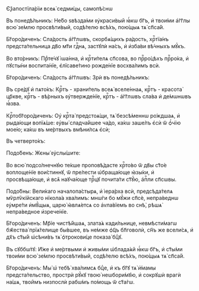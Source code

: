 Є҆ѯапостїла́рїи всеѧ̀ седми́цы, самопѣ́снѡ

Въ понедѣ́льникъ: Не́бо ѕвѣзда́ми ᲂу҆краси́вый ꙗ҆́кѡ бг҃ъ, и҆ твои́ми а҆́гг҃лы
всю̀ зе́млю просвѣти́вый, содѣ́телю всѣ́хъ, пою́щыѧ тѧ̀ сп҃са́й.

Бг҃оро́диченъ: Сла́дость а҆́гг҃лѡвъ, скорбѧ́щихъ ра́дость, хрⷭ҇тїа́нъ
предста́тельница дв҃о мт҃и гдⷭ҇нѧ, застꙋпѝ на́съ, и҆ и҆зба́ви вѣ́чныхъ мꙋ́къ.

Во вто́рникъ: Прⷣте́чꙋ і҆ѡа́нна, и҆ крⷭ҇ти́телѧ сп҃сова, во прⷪ҇ро́цѣхъ
прⷪ҇ро́ка, и҆ пꙋсты́ни воспита́нїе, є҆лїсаве́тино рожде́нїе восхва́лимъ всѝ.

Бг҃оро́диченъ: Сла́дость а҆́гг҃лѡвъ: Зрѝ въ понедѣ́льникъ:

Въ сре́дꙋ и҆ пѧто́къ: Крⷭ҇тъ - храни́тель всеѧ̀ вселе́ннаѧ, крⷭ҇тъ - красота̀
цр҃кве, крⷭ҇тъ - вѣ́рныхъ ᲂу҆твержде́нїе, крⷭ҇тъ - а҆́гг҃лѡвъ сла́ва и҆
де́мѡнѡвъ ꙗ҆́зва.

Крⷭ҇тобг҃оро́диченъ: Оу҆ крⷭ҇та̀ предстоѧ́щи, тѧ̀ безсѣ́меннѡ ро́ждшаѧ, и҆
рыда́ющи вопїѧ́ше: ᲂу҆вы̀ сладча́йшее ча́до, ка́кѡ заше́лъ є҆сѝ ѿ ѻ҆́чїю мое́ю;
ка́кѡ въ ме́ртвыхъ вмѣни́лсѧ є҆сѝ;

Въ четверто́къ:

Подо́бенъ: Жєны̀ ᲂу҆слы́шите:

Во всю̀ подсо́лнечнꙋю те́кше проповѣ́дасте хрⷭ҇то́во ѿ дв҃ы ст҃о́е воплоще́нїе
вои́стиннꙋ, ѿ пре́лести ѡ҆браща́юще ꙗ҆зы́ки, и҆ просвѣща́юще, и҆ всѧ̑ наꙋча́юще
трⷪ҇цꙋ почита́ти ст҃ꙋ́ю, а҆пⷭ҇ли сп҃сѡвы.

Подо́бны: Вели́каго началопа́стырѧ, и҆ і҆ера́рха всѝ, предсѣда́телѧ
мѷрлѷкі́йскаго нїкола́а хва́лимъ: мнѡ́ги бо мꙋ́жи сп҃сѐ, непра́веднѡ ᲂу҆мре́ти
и҆мꙋ́щыѧ, царю̀ ꙗ҆влѧ́етсѧ со а҆ѵла́вїемъ во снѣ̀, рѣшѧ̀ непра́ведное
и҆зрече́нїе.

Бг҃оро́диченъ: Мр҃і́е чистѣ́йшаѧ, злата́ѧ кади́льнице, невмѣсти́магѡ бж҃ества̀
прїѧ́телище бы́вшее, въ не́мже ѻ҆ц҃ъ бл҃говолѝ, сн҃ъ же всели́сѧ, и҆ дх҃ъ ст҃ы́й
ѡ҆сѣни́въ тѧ̀ ѻ҆трокови́це показа̀ бцⷣꙋ.

Въ сꙋббѡ́тꙋ: И҆́же и҆ ме́ртвыми и҆ живы́ми ѡ҆блада́ѧй ꙗ҆́кѡ бг҃ъ, и҆ ст҃ы́ми
твои́ми всю̀ зе́млю просвѣти́вый, содѣ́телю всѣ́хъ, пою́щыѧ тѧ̀ сп҃са́й.

Бг҃оро́диченъ: Мы̀ ѡ҆ тебѣ̀ хва́лимсѧ бцⷣе, и҆ къ бг҃ꙋ тѧ̀ и҆́мамы
предста́тельство, прострѝ рꙋ́кꙋ твою̀ неѡбори́мꙋю, и҆ сокрꙋшѝ врагѝ на́шѧ,
твои̑мъ низпослѝ рабѡ́мъ по́мощь ѿ ст҃а́гѡ.

